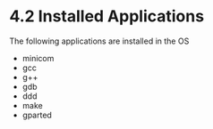 # 4.2	Installed Applications

The following applications are installed in the OS

* minicom
* gcc
* g++
* gdb
* ddd
* make
* gparted

